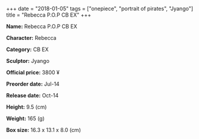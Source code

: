 +++
date = "2018-01-05"
tags = ["onepiece", "portrait of pirates", "Jyango"]
title = "Rebecca P.O.P CB EX"
+++

**Name:** Rebecca P.O.P CB EX

**Character:** Rebecca

**Category:** CB  EX 

**Sculptor:** Jyango

**Official price:** 3800 ¥

**Preorder date:** Jul-14

**Release date:** Oct-14

**Height:** 9.5 (cm)

**Weight:** 165 (g)

**Box size:** 16.3 x 13.1 x 8.0 (cm)


